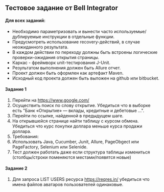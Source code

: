 ## Тестовое задание от Bell Integrator

#### Для всех заданий:
* Необходимо параметризовать и вынести часто используемые/дублируемые инструкции в отдельные функции.
* Предусмотреть использование recovery-действий, в случае неожиданного результата.
* В каждом действии по переходу должны быть встроены логические проверки-ожидания открытия страницы.
* Каркас - фреймворк unit-тестирования J-Unit.
* Результатом выполнения должен быть Allure отчет.
* Проект должен быть оформлен как артефакт Maven.
* Исходный код проекта должен быть выложен на github или bitbucket.

#### Задание 1
1.	Перейти на https://www.google.com/
2.	Осуществить поиск по слову открытие. Убедиться что в выборке есть "Банк «Открытие» — вклады, кредитные 
и дебетовые ...".
3.	Перейти по ссылке, найденной в предыдущем шаге.
4.	На открывшейся странице найти таблицу с курсом обмена. Убедиться что курс покупки доллара меньше курса продажи 
доллара.
5.	Требования:
6.	Использовать Java, Cucumber, Junit, Allure, PageObgect или PageFactory, Selenium или Selenide.
7.	Тест должен работать даже если структура таблицы измениться (столбцы/строки поменяются местами/появятся новые)

#### Задание 2
1.  Для запроса LIST USERS ресурса https://reqres.in/ убедиться что имена файлов аватаров пользователей одинаковые.